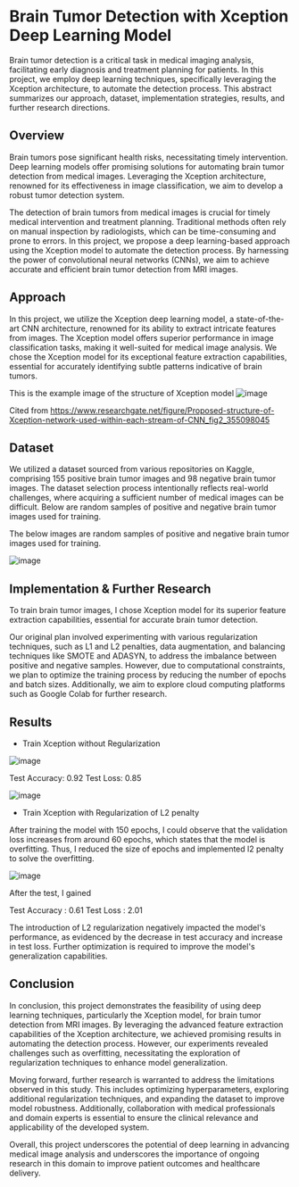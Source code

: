 # Brain Tumor Detection with Xception Deep Learning Model

Brain tumor detection is a critical task in medical imaging analysis, facilitating early diagnosis and treatment planning for patients. In this project, we employ deep learning techniques, specifically leveraging the Xception architecture, to automate the detection process. This abstract summarizes our approach, dataset, implementation strategies, results, and further research directions.

## Overview

Brain tumors pose significant health risks, necessitating timely intervention. Deep learning models offer promising solutions for automating brain tumor detection from medical images. Leveraging the Xception architecture, renowned for its effectiveness in image classification, we aim to develop a robust tumor detection system.

The detection of brain tumors from medical images is crucial for timely medical intervention and treatment planning. Traditional methods often rely on manual inspection by radiologists, which can be time-consuming and prone to errors. In this project, we propose a deep learning-based approach using the Xception model to automate the detection process. By harnessing the power of convolutional neural networks (CNNs), we aim to achieve accurate and efficient brain tumor detection from MRI images.

## Approach

In this project, we utilize the Xception deep learning model, a state-of-the-art CNN architecture, renowned for its ability to extract intricate features from images. The Xception model offers superior performance in image classification tasks, making it well-suited for medical image analysis. We chose the Xception model for its exceptional feature extraction capabilities, essential for accurately identifying subtle patterns indicative of brain tumors.

This is the example image of the structure of Xception model
![image](https://github.com/sgwlee96/Brain_Tumor_Detection/assets/82964002/9b274171-2440-463f-b284-6e6aecee26f5)

Cited from https://www.researchgate.net/figure/Proposed-structure-of-Xception-network-used-within-each-stream-of-CNN_fig2_355098045

## Dataset

We utilized a dataset sourced from various repositories on Kaggle, comprising 155 positive brain tumor images and 98 negative brain tumor images. The dataset selection process intentionally reflects real-world challenges, where acquiring a sufficient number of medical images can be difficult. Below are random samples of positive and negative brain tumor images used for training.

The below images are random samples of positive and negative brain tumor images used for training. 

![image](https://github.com/sgwlee96/Brain_Tumor_Detection/assets/82964002/2bb41130-8c4a-48ad-b3fa-2f4fc59ed7d2)

## Implementation & Further Research

To train brain tumor images, I chose Xception model for its superior feature extraction capabilities, essential for accurate brain tumor detection. 

Our original plan involved experimenting with various regularization techniques, such as L1 and L2 penalties, data augmentation, and balancing techniques like SMOTE and ADASYN, to address the imbalance between positive and negative samples. However, due to computational constraints, we plan to optimize the training process by reducing the number of epochs and batch sizes. Additionally, we aim to explore cloud computing platforms such as Google Colab for further research.

## Results

- Train Xception without Regularization

![image](https://github.com/sgwlee96/Brain_Tumor_Detection/assets/82964002/cc68fc1e-fb75-4d87-a7b1-99cfd4e5e740)

Test Accuracy: 0.92
Test Loss: 0.85


![image](https://github.com/sgwlee96/Brain_Tumor_Detection/assets/82964002/9da3e688-b117-40e2-bc9b-ec520a3b0278)

  
- Train Xception with Regularization of L2 penalty

After training the model with 150 epochs, I could observe that the validation loss increases from around 60 epochs, which states that the model is overfitting. Thus, I reduced the size of epochs and implemented l2 penalty to solve the overfitting. 

![image](https://github.com/sgwlee96/Brain_Tumor_Detection/assets/82964002/e112ddbc-5aeb-4d9d-9426-3bbaaa2ef0a3)

After the test, I gained 

Test Accuracy : 0.61
Test Loss : 2.01

The introduction of L2 regularization negatively impacted the model's performance, as evidenced by the decrease in test accuracy and increase in test loss. Further optimization is required to improve the model's generalization capabilities.


## Conclusion

In conclusion, this project demonstrates the feasibility of using deep learning techniques, particularly the Xception model, for brain tumor detection from MRI images. By leveraging the advanced feature extraction capabilities of the Xception architecture, we achieved promising results in automating the detection process. However, our experiments revealed challenges such as overfitting, necessitating the exploration of regularization techniques to enhance model generalization.

Moving forward, further research is warranted to address the limitations observed in this study. This includes optimizing hyperparameters, exploring additional regularization techniques, and expanding the dataset to improve model robustness. Additionally, collaboration with medical professionals and domain experts is essential to ensure the clinical relevance and applicability of the developed system.

Overall, this project underscores the potential of deep learning in advancing medical image analysis and underscores the importance of ongoing research in this domain to improve patient outcomes and healthcare delivery.
